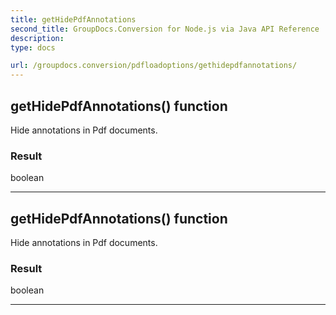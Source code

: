 ```yaml
---
title: getHidePdfAnnotations
second_title: GroupDocs.Conversion for Node.js via Java API Reference
description: 
type: docs

url: /groupdocs.conversion/pdfloadoptions/gethidepdfannotations/
---
```


## getHidePdfAnnotations()  function

 Hide annotations in Pdf documents.
 

### Result
boolean


---


## getHidePdfAnnotations()  function

 Hide annotations in Pdf documents.
 

### Result
boolean


---


